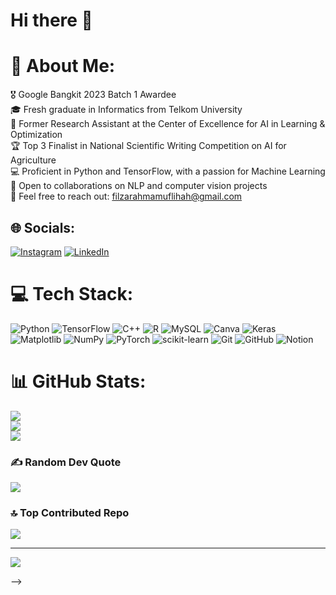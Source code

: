 # Hi there 👋

# 💫 About Me:
🎖️ Google Bangkit 2023 Batch 1 Awardee<br>🎓 Fresh graduate in Informatics from Telkom University<br>🔬 Former Research Assistant at the Center of Excellence for AI in Learning & Optimization<br>🏆 Top 3 Finalist in National Scientific Writing Competition on AI for Agriculture<br>💻 Proficient in Python and TensorFlow, with a passion for Machine Learning<br>🤝 Open to collaborations on NLP and computer vision projects<br>📧 Feel free to reach out: filzarahmamuflihah@gmail.com


## 🌐 Socials:
[![Instagram](https://img.shields.io/badge/Instagram-%23E4405F.svg?logo=Instagram&logoColor=white)](https://instagram.com/filz.rahmaa_) [![LinkedIn](https://img.shields.io/badge/LinkedIn-%230077B5.svg?logo=linkedin&logoColor=white)](https://linkedin.com/in/filzarahmamuflihah) 

# 💻 Tech Stack:
![Python](https://img.shields.io/badge/python-3670A0?style=for-the-badge&logo=python&logoColor=ffdd54) ![TensorFlow](https://img.shields.io/badge/TensorFlow-%23FF6F00.svg?style=for-the-badge&logo=TensorFlow&logoColor=white) ![C++](https://img.shields.io/badge/c++-%2300599C.svg?style=for-the-badge&logo=c%2B%2B&logoColor=white) ![R](https://img.shields.io/badge/r-%23276DC3.svg?style=for-the-badge&logo=r&logoColor=white) ![MySQL](https://img.shields.io/badge/mysql-4479A1.svg?style=for-the-badge&logo=mysql&logoColor=white) ![Canva](https://img.shields.io/badge/Canva-%2300C4CC.svg?style=for-the-badge&logo=Canva&logoColor=white) ![Keras](https://img.shields.io/badge/Keras-%23D00000.svg?style=for-the-badge&logo=Keras&logoColor=white) ![Matplotlib](https://img.shields.io/badge/Matplotlib-%23ffffff.svg?style=for-the-badge&logo=Matplotlib&logoColor=black) ![NumPy](https://img.shields.io/badge/numpy-%23013243.svg?style=for-the-badge&logo=numpy&logoColor=white) ![PyTorch](https://img.shields.io/badge/PyTorch-%23EE4C2C.svg?style=for-the-badge&logo=PyTorch&logoColor=white) ![scikit-learn](https://img.shields.io/badge/scikit--learn-%23F7931E.svg?style=for-the-badge&logo=scikit-learn&logoColor=white) ![Git](https://img.shields.io/badge/git-%23F05033.svg?style=for-the-badge&logo=git&logoColor=white) ![GitHub](https://img.shields.io/badge/github-%23121011.svg?style=for-the-badge&logo=github&logoColor=white) ![Notion](https://img.shields.io/badge/Notion-%23000000.svg?style=for-the-badge&logo=notion&logoColor=white)
# 📊 GitHub Stats:
![](https://github-readme-stats.vercel.app/api?username=filzarahma&theme=dark&hide_border=false&include_all_commits=false&count_private=false)<br/>
![](https://github-readme-streak-stats.herokuapp.com/?user=filzarahma&theme=dark&hide_border=false)<br/>
![](https://github-readme-stats.vercel.app/api/top-langs/?username=filzarahma&theme=dark&hide_border=false&include_all_commits=false&count_private=false&layout=compact)

### ✍️ Random Dev Quote
![](https://quotes-github-readme.vercel.app/api?type=horizontal&theme=gruvbox)

### 🔝 Top Contributed Repo
![](https://github-contributor-stats.vercel.app/api?username=filzarahma&limit=5&theme=gruvbox&combine_all_yearly_contributions=true)

---
[![](https://visitcount.itsvg.in/api?id=filzarahma&icon=0&color=12)](https://visitcount.itsvg.in)

<!-- Proudly created with GPRM ( https://gprm.itsvg.in ) -->
-->
